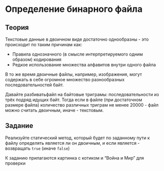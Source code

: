 # Определение бинарного файла
## Теория

Текстовые данные в двоичном виде достаточно однообразны - это происходит по таким причинам как:

* Правила однозначного (в смысле интерпретируемого одним образом) кодирования
* Редкое использование множества алфавитов внутри одного файла

В то же время двоичные файлы, например, изображения, могут содержать в себе огромное множество разнообразных последовательностей байт.

Давайте разбиватьфайл на байтовые триграмы: последовательности из трёх подряд идущих байт. Тогда если в файле (при достаточном размере файла) количество различных триграм не менее 20000 - файл можно считать двоичным, иначе - текстовым.

## Задание

Реализуйте статический метод, который будет по заданному пути к файлу определять является ли он двоичным, и если является - возвращать `true` (иначе `false`)

К заданию прилагаются картинка с котиком и “Война и Мир” для проверки
